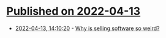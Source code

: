 # [Published on 2022-04-13](index.md)

* [2022-04-13, 14:10:20](https://news.ycombinator.com/item?id=31014847) - [Why is selling software so weird?](https://www.zeptonaut.com/posts/selling-software-is-weird/)
